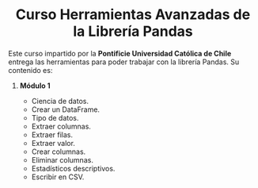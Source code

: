 <h1 align="center">Curso Herramientas Avanzadas de la Librería Pandas</h1>
<p>Este curso impartido por la <b>Pontificie Universidad Católica de Chile</b> entrega las herramientas para poder trabajar con la librería Pandas. Su contenido es:  <p/>
<p>
<ol>
  <li><b>Módulo 1</b></li>
  <ul>
    <li>Ciencia de datos.</li>
    <li>Crear un DataFrame.</li>
    <li>Tipo de datos.</li>
    <li>Extraer columnas.</li>
    <li>Extraer filas.</li>
    <li>Extraer valor.</li>
    <li>Crear columnas.</li>
    <li>Eliminar columnas.</li>
    <li>Estadísticos descriptivos.</li>
    <li>Escribir en CSV.</li>
  </ul>
   
   
</ol>
</p>
  
